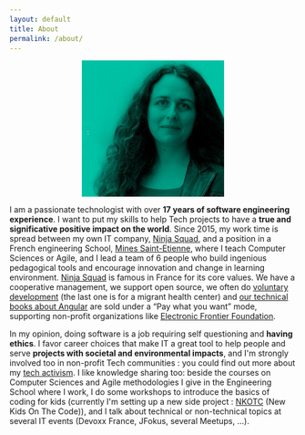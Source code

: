 ```yaml
---
layout: default
title: About
permalink: /about/
---
```

<p align="center"><img src="/img/agnes_green_small.jpg" align="middle" alt="Agnes CREPET" width="250"></p>

I am a passionate technologist with over **17 years of software engineering experience**. I want to put my skills to help Tech projects to have a **true and significative positive impact on the world**. Since 2015, my work time is spread between my own IT company, [Ninja Squad](http://ninja-squad.com/), and a position in a French engineering School, [Mines Saint-Etienne](http://www.mines-stetienne.fr), where I teach Computer Sciences or Agile, and I lead a team of 6 people who build ingenious pedagogical tools and encourage innovation and change in learning environment. [Ninja Squad](http://ninja-squad.com/) is famous in France for its core values. We have a cooperative management, we support open source, we often do [voluntary development](https://blog.ninja-squad.com/2018/05/10/globe42/) (the last one is for a migrant health center) and [our technical books about Angular](https://books.ninja-squad.com/angular) are sold under a “Pay what you want” mode, supporting non-profit organizations like [Electronic Frontier Foundation](https://www.eff.org/).

In my opinion, doing software is a job requiring self questioning and **having ethics**. I favor
career choices that make IT a great tool to help people and serve **projects with societal and environmental impacts**, and I'm strongly involved too in non-profit Tech communities : you could find out more about my [tech activism](/activism/). I like knowledge sharing too: beside the courses on Computer Sciences and Agile methodologies I give in the Engineering School where I work, I do some workshops to introduce the basics of
coding for kids (currently I'm setting up a new side project : [NKOTC](http://new-kids-on-the-code.io) (New Kids On The Code)), and I talk about technical or non-technical topics at several IT events (Devoxx France, JFokus, several Meetups, ...).
